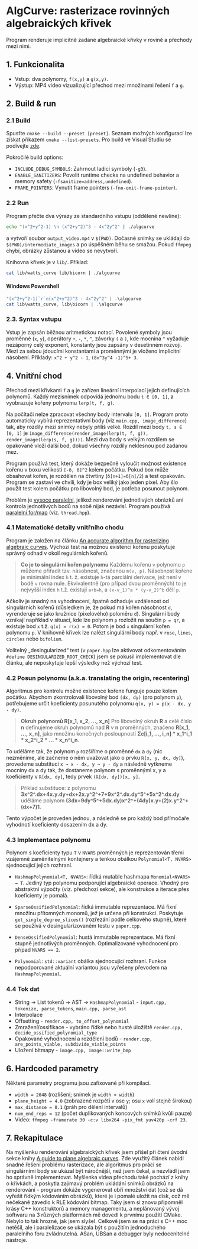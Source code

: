 # AlgCurve: rasterizace rovinných algebraických křivek

Program renderuje implicitně zadané algebraické křivky v rovině a přechody mezi nimi.

## 1. Funkcionalita

- Vstup: dva polynomy, `f(x,y)` a `g(x,y)`.
- Výstup: MP4 video vizualizující přechod mezi množinami řešení `f` a `g`.

## 2. Build & run

### 2.1 Build
Spusťte `cmake --build --preset [preset]`.
Seznam možných konfigurací lze získat příkazem `cmake --list-presets`.
Pro build ve Visual Studiu se podívejte [zde](ttps://learn.microsoft.com/en-us/cpp/build/cmake-projects-in-visual-studio).

Pokročilé build options:
- `INCLUDE_DEBUG_SYMBOLS`: Zahrnout ladicí symboly (`-g3`).
- `ENABLE_SANITIZERS`: Povolit runtime checks na undefined behavior a memory safety (`-fsanitize=address,undefined`).
- `FRAME_POINTERS`: Vynutit frame pointers (`-fno-omit-frame-pointer`).

### 2.2 Run
Program přečte dva výrazy ze standardního vstupu (oddělené newline):
```bash
echo "(x^2+y^2-1) \n (x^2+y^2)^3 - 4x^2y^2" | ./algcurve
```
a vytvoří soubor `output_video.mp4` v `$(PWD)`. Dočasné snímky se ukládají do `$(PWD)/intermediate_images` a po úspěšném běhu se smažou. Pokud `ffmpeg` chybí, obrázky zůstanou a video se nevytvoří.

Knihovna křivek je v `lib/`. Příklad:
```bash
cat lib/watts_curve lib/bicorn | ./algcurve
```

#### Windows Powershell
```powershell
"(x^2+y^2-1)`r`n(x^2+y^2)^3 - 4x^2y^2" | .\algcurve
cat lib\watts_curve, lib\bicorn | .\algcurve
```

### 2.3. Syntax vstupu
Vstup je zapsán běžnou aritmetickou notací. Povolené symboly jsou proměnné (`x`, `y`), operátory `+`, `-`, `*`, `^`, závorky `(` a `)`, kde mocnina `^` vyžaduje nezáporný celý exponent, konstanty jsou zapsány v desetinném rozvoji. Mezi za sebou jdoucími konstantami a proměnnými je vloženo implicitní násobení. Příklady: `x^2 + y^2 - 1`, `(8x^3y^4 -1)^5+ 3`.

## 4. Vnitřní chod
Přechod mezi křivkami `f` a `g` je zařízen lineární interpolací  jejich definujících polynomů. Každý mezisnímek odpovídá jednomu bodu `t ∈ [0, 1]`, a vyobrazuje kořeny polynomu `lerp(t, f, g)`.

Na počítači nelze zpracovat všechny body intervalu `[0, 1]`. Program proto automaticky vybírá reprezentativní body (viz `main.cpp, image_difference`) tak, aby rozdíly mezi snímky nebyly příliš velké. Rozdíl mezi body `t, s ∈ [0, 1]` je `image_difference(render_image(lerp(t, f, g)), render_image(lerp(s, f, g))))`. Mezi dva body s velkým rozdílem  se opakovaně vloží další bod, dokud všechny rozdíly neklesnou pod zadanou mez.

Program používá test, který dokáže bezpečně vyloučit možnost existence kořenu v boxu velikosti `[-δ, δ]^2` kolem počátku. Pokud box může obsahovat kořen, je rozdělen na čtvrtiny (`δ[n+1]=δ[n]/2`) a test opakován. Program se zastaví ve chvíli, kdy je box veliký jako jeden pixel. Aby šlo použít test kolem počátku pro libovolný bod, je potřeba posunout polynom.

Problém je [vysoce paralelní](https://en.wikipedia.org/wiki/Embarrassingly_parallel), jelikož renderování jednotlivých obrázků ani kontrola jednotlivých bodů na sobě nijak nezávisí. Program používá [paralelní for/map](https://en.wikipedia.org/wiki/Map_(parallel_pattern)) (viz. `thread.hpp`).

### 4.1 Matematické detaily vnitřního chodu
Program je založen na článku [An accurate algorithm for rasterizing algebraic curves](https://dl.acm.org/doi/pdf/10.1145/164360.164427). Výchozí test na možnou existenci kořenu poskytuje správný odhad v okolí regulárních kořenů. 

> **Co je to singulární kořen polynomu**
> Každému kořenu `v` polynomu `p` můžeme přiřadit tzv. násobnost, značenou `m(v, p)`. Násobnost kořene je minimální index `h` t. ž. existuje `h`-tá parciální derivace, jež není v bodě `v` rovna nule.
> Ekvivalentně (pro případ dvou proměnných) to je nejvyšší index `h` t.ž. existují `a+b=h`, a `(x-v_1)^a * (y-v_2)^b` dělí `p`.

Ačkoliv je snadný na vyhodnocení, špatně odhaduje vzdálenost od singulárních kořenů (důsledkem je, že pokud má kořen násobnost `d`, vyrenderuje se jako kružnice (pixelového) poloměru `d`). 
Singulární body vznikají například v situaci, kde lze polynom `p` rozložit na součin `p = qr`, a existuje bod `x` t.ž. `q(x) = r(x) = 0`. Potom je bod `x` singulární kořen polynomu `p`.
V knihovně křivek lze nalézt singulární body např. v `rose`, `lines`, `circles` nebo `bifolium`.

Volitelný „desingularized“ test (v `paper.hpp` lze aktivovat odkomentováním `#define DESINGULARIZED_ROOT_CHECK`) jsem se pokusil implementovat dle článku, ale neposkytuje lepší výsledky než výchozí test.

### 4.2 Posun polynomu (a.k.a. translating the origin, recentering)
Algoritmus pro kontrolu možné existence kořene funguje pouze kolem počátku. Abychom zkontrolovali
libovolný bod `(dx, dy)` (pro polynom `p`), potřebujeme určit koeficienty posunutého polynomu `q(x, y) = p(x - dx, y - dy)`. 
> **Okruh polynomů R[x_1, x_2, ..., x_n]**
> Pro libovolný okruh **R** a celé číslo **n** definujeme okruh 
> polynomů nad **R** v **n** proměnných, značeno **R[x_1, ..., x_n]**, jako množinu konečných posloupností **Σc[i_1, ..., i_n] * x_1^i_1 * x_2^i_2 * ... * x_n^i_n**.

To uděláme tak, že polynom `p` rozšíříme o proměnné `dx` a `dy` (nic nezměníme, ale začneme o něm uvažovat jako o prvku `ℝ[x, y, dx, dy]`), provedeme substituci `x → x - dx, y → y - dy` a následně vytkneme mocniny dx a dy tak, že dostaneme polynom s proměnnými x, y a koeficienty v `ℝ[dx, dy]`, tedy prvek `(ℝ[dx, dy])[x, y]`.
> Příklad substituce: z polynomu **3x^2^.dx+4x.y.dy+dx+2x.y^2^+7+9x^2^.dx.dy^5^+5x^2^.dx.dy**
> uděláme polynom **(3dx+9dy^5^+5dx.dy)x^2^+(4dy)x.y+(2)x.y^2^+(dx+7)1**.

Tento výpočet je proveden jednou, a následně se pro každý bod přímočaře vyhodnotí koeficienty dosazením dx a dy.

### 4.3 Implementace polynomu

Polynom s koeficienty typu `T` v `NVARS` proměnných je reprezentován třemi vzájemně zaměnitelnými kontejnery a tenkou obálkou `Polynomial<T, NVARS>` sjednocující jejich rozhraní.

- `HashmapPolynomial<T, NVARS>`: řídká mutable hashmapa `Monomial<NVARS> → T`. Jediný typ polynomu podporující algebraické operace. Vhodný pro abstraktní výpočty (viz. předchozí sekce), ale konstrukce a iterace přes koeficienty je pomalá.

- `SparseOssifiedPolynomial`: řídká immutable reprezentace. Má fixní množinu přítomných monomů, jež je určena při konstrukci. Poskytuje `get_single_degree_slices()` (rozřezání podle celkového stupně), které se používá v desingularizovaném testu v `paper.cpp`.

- `DenseOssifiedPolynomial`: hustá immutable reprezentace. Má fixní stupně jednotlivých proměnných. Optimalizované vyhodnocení pro případ `NVARS == 2`.

- `Polynomial`: `std::variant` obálka sjednocující rozhraní. Funkce nepodporované aktuální variantou jsou vyřešeny převodem na `HashmapPolynomial`.

### 4.4 Tok dat
- String → List tokenů → AST → `HashmapPolynomial` - `input.cpp, tokenize, parse_tokens`, `main.cpp, parse_ast`
- Interpolace
- Offsetting - `render.cpp, to_offset_polynomial`
- Zmražení/ossifikace - vybráno řídké nebo husté úložiště `render.cpp, decide_ossified_polynomial_type`
- Opakované vyhodnocení a rozdělení bodů - `render.cpp, are_points_viable, subdivide_viable_points`
- Uložení bitmapy - `image.cpp, Image::write_bmp`

## 6. Hardcoded parametry
Některé parametry programu jsou zafixované při kompilaci.
- `width = 2048` (rozlišení; snímek je `width × width`)
- `plane_height = 4.0` (zobrazené rozpětí v ose `y`; osu `x` volí stejně širokou)
- `max_distance = 0.1` (práh pro dělení intervalů)
- `num_end_reps = 12` (počet duplikovaných koncových snímků kvůli pauze)
- Video: `ffmpeg -framerate 30 -c:v libx264 -pix_fmt yuv420p -crf 23`.

## 7. Rekapitulace
Na myšlenku renderování algebraických křivek jsem přišel při čtení úvodní sekce knihy [A guide to plane algebraic curves](https://agorism.dev/book/math/curve/guide-to-plane-algebraic-curves_keith-kendig.pdf). Zde využitý článek nabídl snadné řešení problému rasterizace, ale algoritmus pro práci se singulárními body se ukázal být náročnější, než jsem čekal, a nezvládl jsem ho správně implementovat. 
Myšlenka videa přechodu také pochází z knihy o křivkách, a poskytla zajímavý problém ukládání snímků obrázků na renderování - program dokáže vygenerovat obří množství dat (což se dá vyřešit řídkým kódováním obrázků), které je i pomalé uložit na disk, což mě nečekaně zavedlo k RLE kódování bitmap.
Taky jsem si znovu připomněl krásy C++ konstruktorů a memory managementu, a neplánovaný vývoj softwaru na 3 různých platformách mě dovedl k prvnímu použití CMake. Nebylo to tak hrozné, jak jsem slyšel.
Celkově jsem se na práci s C++ moc netěšil, ale i paralelizace se ukázala být s použitím jednoduchého paralelního foru zvládnutelná. ASan, UBSan a debugger byly nedocenitelné nástroje.